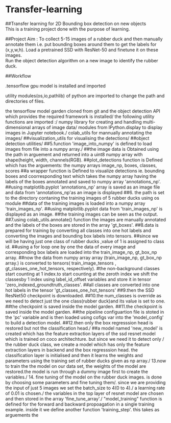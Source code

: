 # Transfer-learning

##Transfer learning for 2D Bounding box detection on new objects	
This is a training project done with the purpose of learning.

##Project Aim :
To collect 5-15 images of a rubber duck and then manually annotate them i.e. put bounding boxes around them to get the labels for (x,y,w,h).
Load a pretrained SSD with ResNet-50 and finetune it on these images.  	
Run the object detection algorithm on a new image to identify the rubber duck.

##Workflow

.tensorflow gpu model is installed and imported

utility modules(os,io,pathlib) of python are imported to change the path and directories of files.

the tensorflow model garden cloned from git and  the object detection API which provides the required framework is installed/
the following utility functions are imported :/
numpy  library for creating and handling multi-dimensional arrays of image data/
modules from IPython.display to display images in Jupyter notebook./
colab_utils for mannually annotating the images/
##visualization_utils for visualising the detections/
##object detection utilities/ 
##5.function 'image_into_numpy' is defined to load images from file into a numpy array./
##the image data is Obtained using the path in arguement and returned into a uint8 numpy array with shape(height, width, channels(RGB).
##plot_detections function is Defined which has the arguements: the numpy arrays image_np, boxes, classes,   scores
##a wrapper function is Defined  to visualize detections ie. bounding boxes and coorresponding text which takes the numpy array having the labels of the boxes annotated and saved  to numpy array 'annotations_np'.
##using matplotlib.pyplot 'annotations_np' array is saved as an image file and data from 'annotations_np'as an image is displayed 
##6. the path is set to the directory contaning the training images of 5 rubber ducks using os module
##data of the training images is loaded into a numpy array 'train_images_np'.
##using matplotlib.pyplot data  from 'train_images_np' is displayed as an image.
##the training images can be seen as the output.
##7.using colab_utils.annotate() function the images are manually annotated and the labels of the boxes are stored in the array 'gt_boxes'.
##8.data is prepared  for training by converting all classes into one hot labels and converting the images and bounding box labels into tensors.
##since we will be having just one class of rubber ducks ,value of 1 is assigned to class id.
##using a for loop one by one the data of every image and corresponding box labels are loaded into the train_image_np, gt_box_np array.
##now the data from numpy array array (train_image_np, gt_box_np array.) is converted to tensors( train_image_tensors , gt_classes_one_hot_tensors, respectively).
#the non-background classes start counting at 1 index.to start counting at the zeroth index we shift the classesby 1 index using label_id_offset variables and store it in tensor 'zero_indexed_groundtruth_classes'.
##all classes  are converted into one hot labels in the tensor 'gt_classes_one_hot_tensors'
##9.then the SSD ResNet50 checkpoint is downloaded.
##10.the num_classes is override as we need to detect just the one class(rubber duck)and its value is set to one.
##the checkpoint is saved inside the model garden.
##11.the checkpoint is saved inside the model garden.
##the pipeline configuartion file is stoted in  the 'pc' variable and is then loaded using cofigs var into the 'model_config' to build a detection model.
##12.then only the box regresssion head is restored but not the classification head./
##a model named 'new_model' is created which has the feature extraction layers of the ssd resnet model which is trained on coco architechture. but since we need it to detect only /
the rubber duck class, we create a model which has only the feature extraction layers in backend and the box regresssion head. the classification layer is initialised and then it learns the weights and parameters using the training set of rubber ducks given as np array./
13.now to train the the model on our data set, the weights of the model are restored.the model is run through a dummy image first to create the variables./
14. fine tuning of the model on the rubber duck images. is done by choosing some parameters and fine tuning them/.
since we are providing the input of just 5 images we set the batch_size to 4(0 to 4)./
a learning rate of 0.01 is chosen./
the variables in the top layer of resnet model are chosen and then stored in the array 'fine_tune_array'./
"model_training" function is defined for the forward and backward propoagation in a single training example. inside it we define another function 'training_step'. this takes as arguements the 

  


  
  
    

  
